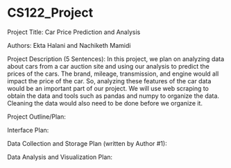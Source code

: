 # CS122_Project

Project Title: Car Price Prediction and Analysis

Authors: Ekta Halani and Nachiketh Mamidi

Project Description (5 Sentences):
In this project, we plan on analyzing data about cars from a car auction site and using our analysis to predict the prices of the cars.
The brand, mileage, transmission, and engine would all impact the price of the car. So, analyzing these features of the car data would
be an important part of our project. We will use web scraping to obtain the data and tools such as pandas and numpy to organize the data.
Cleaning the data would also need to be done before we organize it.

Project Outline/Plan:

Interface Plan:

Data Collection and Storage Plan (written by Author #1):

Data Analysis and Visualization Plan:

